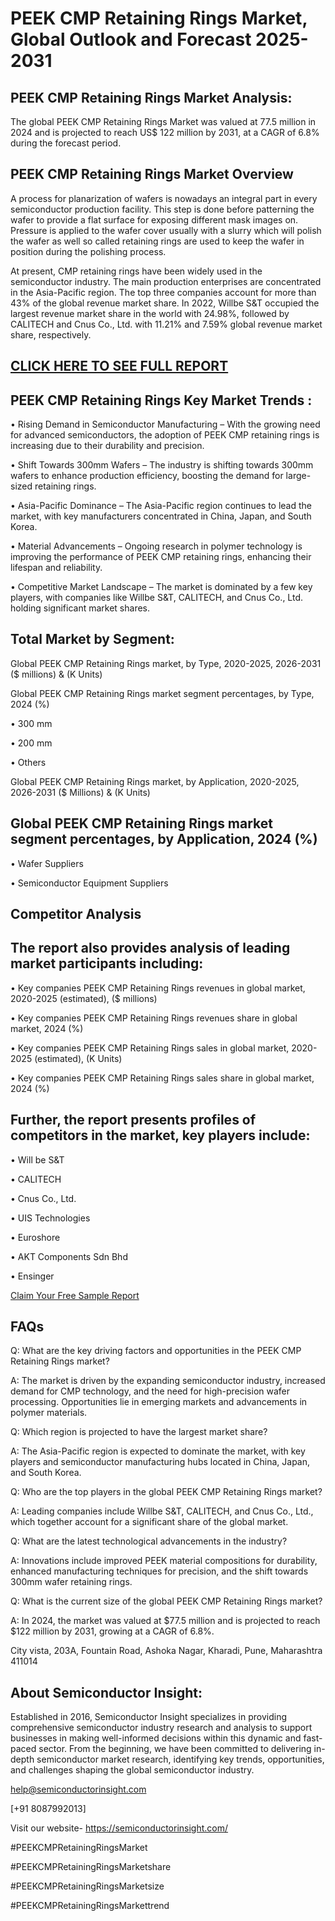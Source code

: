 PEEK CMP Retaining Rings Market, Global Outlook and Forecast 2025-2031
=
PEEK CMP Retaining Rings Market Analysis:
-
The global PEEK CMP Retaining Rings Market was valued at 77.5 million in 2024 and is projected to reach US$ 122 million by 2031, at a CAGR of 6.8% during the forecast period.

PEEK CMP Retaining Rings Market Overview
-
A process for planarization of wafers is nowadays an integral part in every semiconductor production facility. This step is done before patterning the wafer to provide a flat surface for exposing different mask images on. Pressure is applied to the wafer cover usually with a slurry which will polish the wafer as well so called retaining rings are used to keep the wafer in position during the polishing process.

At present, CMP retaining rings have been widely used in the semiconductor industry. The main production enterprises are concentrated in the Asia-Pacific region. The top three companies account for more than 43% of the global revenue market share. In 2022, Willbe S&T occupied the largest revenue market share in the world with 24.98%, followed by CALITECH and Cnus Co., Ltd. with 11.21% and 7.59% global revenue market share, respectively.

[CLICK HERE TO SEE FULL REPORT](https://semiconductorinsight.com/report/peek-cmp-retaining-rings-market/)
-
PEEK CMP Retaining Rings Key Market Trends  :
-
•	Rising Demand in Semiconductor Manufacturing – With the growing need for advanced semiconductors, the adoption of PEEK CMP retaining rings is increasing due to their durability and precision.

•	Shift Towards 300mm Wafers – The industry is shifting towards 300mm wafers to enhance production efficiency, boosting the demand for large-sized retaining rings.

•	Asia-Pacific Dominance – The Asia-Pacific region continues to lead the market, with key manufacturers concentrated in China, Japan, and South Korea.

•	Material Advancements – Ongoing research in polymer technology is improving the performance of PEEK CMP retaining rings, enhancing their lifespan and reliability.

•	Competitive Market Landscape – The market is dominated by a few key players, with companies like Willbe S&T, CALITECH, and Cnus Co., Ltd. holding significant market shares.

Total Market by Segment:
-
Global PEEK CMP Retaining Rings market, by Type, 2020-2025, 2026-2031 ($ millions) & (K Units)

Global PEEK CMP Retaining Rings market segment percentages, by Type, 2024 (%)

•	300 mm

•	200 mm

•	Others

Global PEEK CMP Retaining Rings market, by Application, 2020-2025, 2026-2031 ($ Millions) & (K Units)

Global PEEK CMP Retaining Rings market segment percentages, by Application, 2024 (%)
-
•	Wafer Suppliers

•	Semiconductor Equipment Suppliers

Competitor Analysis
-
The report also provides analysis of leading market participants including:
-
•	Key companies PEEK CMP Retaining Rings revenues in global market, 2020-2025 (estimated), ($ millions)

•	Key companies PEEK CMP Retaining Rings revenues share in global market, 2024 (%)

•	Key companies PEEK CMP Retaining Rings sales in global market, 2020-2025 (estimated), (K Units)

•	Key companies PEEK CMP Retaining Rings sales share in global market, 2024 (%)

Further, the report presents profiles of competitors in the market, key players include:
-
•	Will be S&T

•	CALITECH

•	Cnus Co., Ltd.

•	UIS Technologies

•	Euroshore

•	AKT Components Sdn Bhd

•	Ensinger

[Claim Your Free Sample Report](https://semiconductorinsight.com/report/peek-cmp-retaining-rings-market/)

FAQs
-
Q: What are the key driving factors and opportunities in the PEEK CMP Retaining Rings market?

A: The market is driven by the expanding semiconductor industry, increased demand for CMP technology, and the need for high-precision wafer processing. Opportunities lie in emerging markets and advancements in polymer materials.

Q: Which region is projected to have the largest market share?

A: The Asia-Pacific region is expected to dominate the market, with key players and semiconductor manufacturing hubs located in China, Japan, and South Korea.

Q: Who are the top players in the global PEEK CMP Retaining Rings market?

A: Leading companies include Willbe S&T, CALITECH, and Cnus Co., Ltd., which together account for a significant share of the global market.

Q: What are the latest technological advancements in the industry?

A: Innovations include improved PEEK material compositions for durability, enhanced manufacturing techniques for precision, and the shift towards 300mm wafer retaining rings.

Q: What is the current size of the global PEEK CMP Retaining Rings market?

A: In 2024, the market was valued at $77.5 million and is projected to reach $122 million by 2031, growing at a CAGR of 6.8%.

City vista, 203A, Fountain Road, Ashoka Nagar, Kharadi, Pune, Maharashtra 411014

About Semiconductor Insight:
-
Established in 2016, Semiconductor Insight specializes in providing comprehensive semiconductor industry research and analysis to support businesses in making well-informed decisions within this dynamic and fast-paced sector. From the beginning, we have been committed to delivering in-depth semiconductor market research, identifying key trends, opportunities, and challenges shaping the global semiconductor industry.

help@semiconductorinsight.com 

[+91 8087992013]

Visit our website- https://semiconductorinsight.com/ 

#PEEKCMPRetainingRingsMarket 

#PEEKCMPRetainingRingsMarketshare

#PEEKCMPRetainingRingsMarketsize

#PEEKCMPRetainingRingsMarkettrend 
 
 



